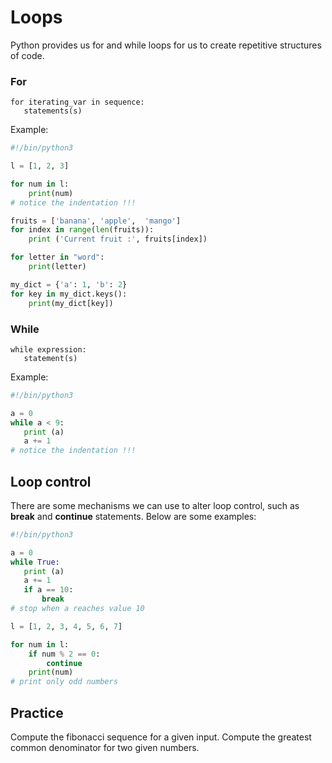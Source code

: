 # Loops
Python provides us for and while loops for us to create repetitive structures of code.

### For
```text
for iterating_var in sequence:
   statements(s)
```
Example:
```python
#!/bin/python3

l = [1, 2, 3]

for num in l:
    print(num)
# notice the indentation !!!

fruits = ['banana', 'apple',  'mango']
for index in range(len(fruits)):
    print ('Current fruit :', fruits[index])

for letter in "word":
    print(letter)

my_dict = {'a': 1, 'b': 2}
for key in my_dict.keys():
    print(my_dict[key])
```

### While
```text
while expression:
   statement(s)
```
Example:
```python
#!/bin/python3

a = 0
while a < 9:
   print (a)
   a += 1
# notice the indentation !!!
```

## Loop control

There are some mechanisms we can use to alter loop control, such as **break** and **continue** statements.
Below are some examples:

```python
#!/bin/python3

a = 0
while True:
   print (a)
   a += 1
   if a == 10:
       break
# stop when a reaches value 10

l = [1, 2, 3, 4, 5, 6, 7]

for num in l:
    if num % 2 == 0:
        continue
    print(num)
# print only odd numbers
```

## Practice

Compute the fibonacci sequence for a given input.
Compute the greatest common denominator for two given numbers.